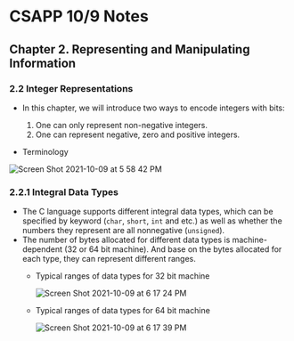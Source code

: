 # CSAPP 10/9 Notes
## Chapter 2. Representing and Manipulating Information
### 2.2 Integer Representations
* In this chapter, we will introduce two ways to encode integers with bits:
  1. One can only represent non-negative integers.
  2. One can represent negative, zero and positive integers.

* Terminology

![Screen Shot 2021-10-09 at 5 58 42 PM](https://user-images.githubusercontent.com/26990923/136677477-374ba0a8-98c1-4cef-ae42-487ee02a1cdc.png)

### 2.2.1 Integral Data Types
* The C language supports different integral data types, which can be specified by keyword (`char`, `short`, `int` and etc.) as well as whether the numbers they represent are all nonnegative (`unsigned`).
* The number of bytes allocated for different data types is machine-dependent (32 or 64 bit machine). And base on the bytes allocated for each type, they can represent different ranges.
  * Typical ranges of data types for 32 bit machine

    ![Screen Shot 2021-10-09 at 6 17 24 PM](https://user-images.githubusercontent.com/26990923/136677791-1bbb28d9-30f5-4b03-adbd-d151d71c980b.png)

  * Typical ranges of data types for 64 bit machine

    ![Screen Shot 2021-10-09 at 6 17 39 PM](https://user-images.githubusercontent.com/26990923/136677795-e5a4adf2-6173-4a90-89a8-a7d796bcfafc.png)
